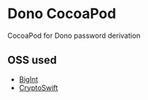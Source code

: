 # Dono CocoaPod

CocoaPod for Dono password derivation

## OSS used

- [BigInt](https://github.com/lorentey/BigInt)
- [CryptoSwift](https://github.com/krzyzanowskim/CryptoSwift)
